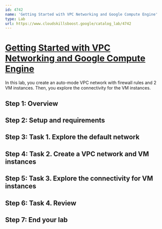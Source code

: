 ```yaml
---
id: 4742
name: 'Getting Started with VPC Networking and Google Compute Engine'
type: Lab
url: https://www.cloudskillsboost.google/catalog_lab/4742
---
```


# [Getting Started with VPC Networking and Google Compute Engine](https://www.cloudskillsboost.google/catalog_lab/4742)

In this lab, you create an auto-mode VPC network with firewall rules and 2 VM instances. Then, you explore the connectivity for the VM instances.

## Step 1: Overview

## Step 2: Setup and requirements

## Step 3: Task 1. Explore the default network

## Step 4: Task 2. Create a VPC network and VM instances

## Step 5: Task 3. Explore the connectivity for VM instances

## Step 6: Task 4. Review

## Step 7: End your lab
